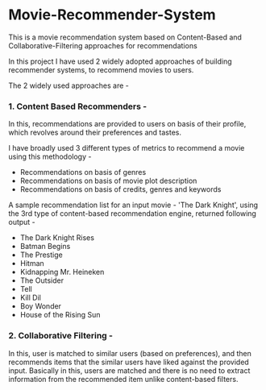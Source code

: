 # Movie-Recommender-System
This is a movie recommendation system based on Content-Based and Collaborative-Filtering approaches for recommendations

In this project I have used 2 widely adopted approaches of building recommender systems, to recommend movies to users.

The 2 widely used approaches are -

### 1. Content Based Recommenders -
In this, recommendations are provided to users on basis of their profile, which revolves around their preferences and tastes.

I have broadly used 3 different types of metrics to recommend a movie using this methodology - 

* Recommendations on basis of genres
* Recommendations on basis of movie plot description
* Recommendations on basis of credits, genres and keywords

A sample recommendation list for an input movie - 'The Dark Knight', using the 3rd type of content-based recommendation engine, returned following output - 

* The Dark Knight Rises
* Batman Begins
* The Prestige
* Hitman
* Kidnapping Mr. Heineken
* The Outsider
* Tell
* Kill Dil
* Boy Wonder
* House of the Rising Sun

### 2. Collaborative Filtering -
In this, user is matched to similar users (based on preferences), and then recommends items that the similar users have liked against the provided input. Basically in this, users are matched and there is no need to extract information from the recommended item unlike content-based filters.
